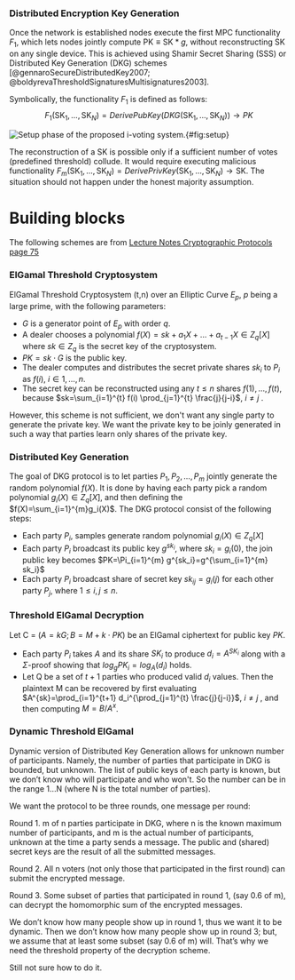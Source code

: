 ### Distributed Encryption Key Generation

Once the network is established nodes execute the first MPC functionality $F_1$, which lets nodes jointly compute $\textrm{PK} \equiv \textrm{SK} * g$, without reconstructing $\textrm{SK}$ on any single device. This is achieved using Shamir Secret Sharing (SSS) or Distributed Key Generation (DKG) schemes [@gennaroSecureDistributedKey2007; @boldyrevaThresholdSignaturesMultisignatures2003].

Symbolically, the functionality $F_1$ is defined as follows: $$F_1(\mathrm{SK}_1, ..., \mathrm{SK}_N) = DerivePubKey(DKG(\mathrm{SK}_1, ..., \mathrm{SK}_N)) \rightarrow PK$$

![Setup phase of the proposed i-voting system.](setup.png){#fig:setup}

The reconstruction of a $\textrm{SK}$ is possible only if a sufficient number of votes (predefined threshold) collude. It would require executing malicious functionality $F_m(\mathrm{SK}_1, ..., \mathrm{SK}_N)=DerivePrivKey(\mathrm{SK}_1, ..., \mathrm{SK}_N) \rightarrow \textrm{SK}$. The situation should not happen under the honest majority assumption. 

# Building blocks

The following schemes are from [Lecture Notes Cryptographic Protocols page 75](https://www.win.tue.nl/~berry/2WC13/LectureNotes.pdf)

### ElGamal Threshold Cryptosystem

ElGamal Threshold Cryptosystem (t,n) over an Elliptic Curve $E_p$, $p$ being a large prime, with the following parameters:
- $G$ is a generator point of $E_p$ with order $q$.
- A dealer chooses a polynomial $f(X)=sk+a_{1}X + \dots + a_{t - 1}X \in Z_q[X]$ where $sk \in Z_q$ is the secret key of the cryptosystem.
- $PK=sk \cdot G$ is the public key.
- The dealer computes and distributes the secret private shares $sk_{i}$ to $P_i$ as $f(i)$, $i \in 1,\dots,n$.
- The secret key can be reconstructed using any $t\leq n$ shares $f(1), \dots, f(t)$, because $sk=\sum_{i=1}^{t} f(i) \prod_{j=1}^{t} \frac{j}{j-i}$, $i\neq j$ .

However, this scheme is not sufficient, we don't want any single party to generate the private key. We want the private key to be joinly generated in such a way that parties learn only shares of the private key. 

### Distributed Key Generation

The goal of DKG protocol is to let parties $P_1, P_2,...,P_m$ jointly generate the random polynomial $f(X)$. It is done by having each party pick a random polynomial $g_{i}(X)\in Z_q[X]$, and then defining the $f(X)=\sum_{i=1}^{m}g_i(X)$. 
The DKG protocol consist of the following steps:
- Each party $P_i$, samples generate random polynomial $g_{i}(X)\in Z_q[X]$
- Each party $P_i$ broadcast its public key $g^{sk_i}$, where $sk_i=g_i(0)$, the join public key becomes $PK=\Pi_{i=1}^{m} g^{sk_i}=g^{\sum_{i=1}^{m} sk_i}$ 
- Each party $P_i$ broadcast share of secret key $sk_{ij}=g_i(j)$ for each other party $P_j$, where $1 \leq i,j \leq n$. 


### Threshold ElGamal Decryption

Let C = $(A = kG; B = M + k \cdot PK)$  be an ElGamal ciphertext for public key $PK$. 
- Each party $P_i$ takes $A$ and its share $SK_i$ to produce $d_i=A^{SK_i}$ along with a $\Sigma$-proof showing that $log_{g}PK_{i}=log_{A}(d_i)$ holds.
- Let Q be a set of $t+1$ parties who produced valid $d_i$ values. Then the plaintext M can be recovered by first evaluating $A^{sk}=\prod_{i=1}^{t+1} d_i^{\prod_{j=1}^{t} \frac{j}{j-i}}$, $i\neq j$ , and then computing $M=B/A^{x}$. 

### Dynamic Threshold ElGamal

Dynamic version of Distributed Key Generation allows for unknown number of participants. Namely, the number of parties that participate in DKG is bounded, but unknown. The list of public keys of each party is known, but we don’t know who will participate and who won't. So the number can be in the range 1…N (where N is the total number of parties). 

We want the protocol to be three rounds, one message per round:

Round 1. m of n parties participate in DKG, where n is the known maximum number of participants, and m is the actual number of participants, unknown at the time a party sends a message. The public and (shared) secret keys are the result of all the submitted messages.

Round 2. All n voters (not only those that participated in the first round) can submit the encrypted message.

Round 3. Some subset of parties that participated in round 1, (say 0.6 of m), can decrypt the homomorphic sum of the encrypted messages.

We don’t know how many people show up in round 1, thus we want it to be dynamic. Then we don’t know how many people show up in round 3; but, we assume that at least some subset (say 0.6 of m) will. That’s why we need the threshold property of the decryption scheme.

Still not sure how to do it.